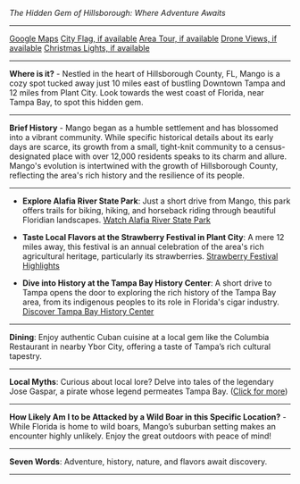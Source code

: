 *The Hidden Gem of Hillsborough: Where Adventure Awaits*

---

[Google Maps](https://www.google.com/maps/place/Mango,+FL/data=!3m1!1e3)
[City Flag, if available](https://www.google.com/search?tbm=isch&q=Mango+FL+Flag+Picture)
[Area Tour, if available](https://www.youtube.com/results?search_query=Mango+FL+4k+tour)
[Drone Views, if available](https://www.youtube.com/results?search_query=Mango+FL+4k+drone)
[Christmas Lights, if available](https://www.youtube.com/results?search_query=Mango+FL+christmas+lights&sp=CAI%253D)

---

**Where is it?** - Nestled in the heart of Hillsborough County, FL, Mango is a cozy spot tucked away just 10 miles east of bustling Downtown Tampa and 12 miles from Plant City. Look towards the west coast of Florida, near Tampa Bay, to spot this hidden gem.

---

**Brief History** - Mango began as a humble settlement and has blossomed into a vibrant community. While specific historical details about its early days are scarce, its growth from a small, tight-knit community to a census-designated place with over 12,000 residents speaks to its charm and allure. Mango's evolution is intertwined with the growth of Hillsborough County, reflecting the area's rich history and the resilience of its people.

---

- **Explore Alafia River State Park**: Just a short drive from Mango, this park offers trails for biking, hiking, and horseback riding through beautiful Floridian landscapes. [Watch Alafia River State Park](https://www.youtube.com/results?search_query=Alafia+River+State+Park+4k)

- **Taste Local Flavors at the Strawberry Festival in Plant City**: A mere 12 miles away, this festival is an annual celebration of the area's rich agricultural heritage, particularly its strawberries. [Strawberry Festival Highlights](https://www.youtube.com/results?search_query=Plant+City+Strawberry+Festival)

- **Dive into History at the Tampa Bay History Center**: A short drive to Tampa opens the door to exploring the rich history of the Tampa Bay area, from its indigenous peoples to its role in Florida's cigar industry. [Discover Tampa Bay History Center](https://www.youtube.com/results?search_query=Tampa+Bay+History+Center)

---

**Dining**: Enjoy authentic Cuban cuisine at a local gem like the Columbia Restaurant in nearby Ybor City, offering a taste of Tampa’s rich cultural tapestry.

---

**Local Myths**: Curious about local lore? Delve into tales of the legendary Jose Gaspar, a pirate whose legend permeates Tampa Bay. ([Click for more](https://www.google.com/search?q=Mango+FL+Jose+Gaspar))

---

**How Likely Am I to be Attacked by a Wild Boar in this Specific Location?** - While Florida is home to wild boars, Mango’s suburban setting makes an encounter highly unlikely. Enjoy the great outdoors with peace of mind!

---

**Seven Words**: Adventure, history, nature, and flavors await discovery.

---